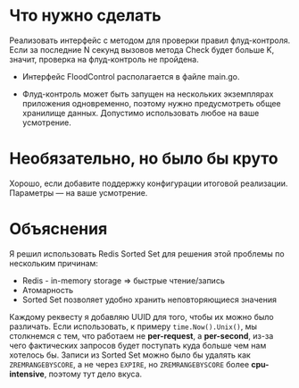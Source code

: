 # Что нужно сделать

Реализовать интерфейс с методом для проверки правил флуд-контроля. Если за последние N секунд вызовов метода Check будет больше K, значит, проверка на флуд-контроль не пройдена.

- Интерфейс FloodControl располагается в файле main.go.

- Флуд-контроль может быть запущен на нескольких экземплярах приложения одновременно, поэтому нужно предусмотреть общее хранилище данных. Допустимо использовать любое на ваше усмотрение. 

# Необязательно, но было бы круто

Хорошо, если добавите поддержку конфигурации итоговой реализации. Параметры — на ваше усмотрение.

# Объяснения

Я решил использовать Redis Sorted Set для решения этой проблемы по нескольким причинам:

- Redis - in-memory storage => быстрые чтение/запись
- Атомарность
- Sorted Set позволяет удобно хранить неповторяющиеся значения

Каждому реквесту я добавляю UUID для того, чтобы их можно было различать. Если использовать, к примеру
`time.Now().Unix()`, мы столкнемся с тем, что работаем не **per-request**, а **per-second**, из-за чего
фактических запросов будет поступать куда больше чем нам хотелось бы. Записи из Sorted Set можно было бы удалять
как `ZREMRANGEBYSCORE`, а не через `EXPIRE`, но `ZREMRANGEBYSCORE` более **cpu-intensive**, поэтому тут дело вкуса.